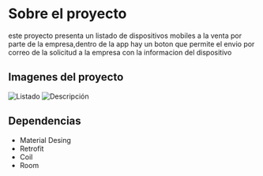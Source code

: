 # Sobre el proyecto 
 este proyecto presenta un listado de dispositivos mobiles a la venta por parte de la empresa,dentro de la app hay un boton que permite el envio por correo de la solicitud a la empresa con la informacion del dispositivo

 ## Imagenes del proyecto
<image src="https://drive.google.com/file/d/1oYzWTJIm7fMYCLfEHSJIM0TXUR1hmuVk/view" alt="Listado">
<image src="imgs/picture.png" alt="Descripción">

 ## Dependencias
  - Material Desing
  - Retrofit
  - Coil
  - Room
    
